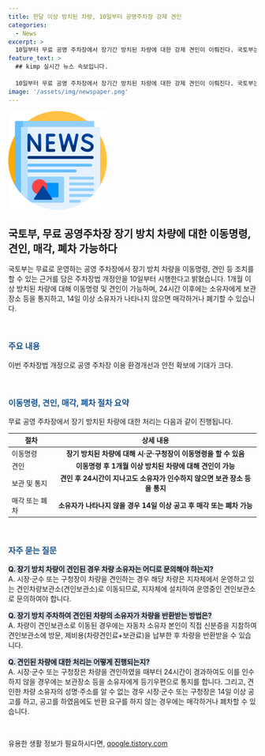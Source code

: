 ```yaml
---
title: 한달 이상 방치된 차량, 10일부터 공영주차장 강제 견인
categories:
  - News
excerpt: >
  10일부터 무료 공영 주차장에서 장기간 방치된 차량에 대한 강제 견인이 이뤄진다. 국토부는 장기 방치 차량을 이동명령하거나 매각할 수 있는 주차장법을 시행한다고 밝혔다. 또한, 차량 소유자가 24시간 이내에 인수하지 않으면 매각 또는 폐기할 수 있으며, 관련 자세한 사항은 국토부로 문의할 수 있다. 이번 정책으로 공영 주차장 이용 환경 개선과 안전 확보에 기여될 것으로 기대된다. (출처: 정책브리핑)
feature_text: >
  ## kimp 실시간 뉴스 속보입니다.

  10일부터 무료 공영 주차장에서 장기간 방치된 차량에 대한 강제 견인이 이뤄진다. 국토부는 장기 방치 차량을 이동명령하거나 매각할 수 있는 주차장법을 시행한다고 밝혔다. 또한, 차량 소유자가 24시간 이내에 인수하지 않으면 매각 또는 폐기할 수 있으며, 관련 자세한 사항은 국토부로 문의할 수 있다. 이번 정책으로 공영 주차장 이용 환경 개선과 안전 확보에 기여될 것으로 기대된다. (출처: 정책브리핑)
image: '/assets/img/newspaper.png'
---
```


<p><img src="/assets/img/newspaper.png" alt="kimplant 속보" /></p>

<h2 data-ke-size="size26">국토부, 무료 공영주차장 장기 방치 차량에 대한 이동명령, 견인, 매각, 폐차 가능하다</h2>

<p>국토부는 무료로 운영하는 공영 주차장에서 장기 방치 차량을 이동명령, 견인 등 조치를 할 수 있는 근거를 담은 주차장법 개정안을 10일부터 시행한다고 밝혔습니다. 1개월 이상 방치된 차량에 대해 이동명령 및 견인이 가능하며, 24시간 이후에는 소유자에게 보관 장소 등을 통지하고, 14일 이상 소유자가 나타나지 않으면 매각하거나 폐기할 수 있습니다.</p>

<p data-ke-size="size16">&nbsp;</p>

<h3><b><span style="color: #1a5490;">주요 내용</span></b></h3>

<p>이번 주차장법 개정으로 공영 주차장 이용 환경개선과 안전 확보에 기대가 크다.</p>

<p data-ke-size="size16">&nbsp;</p>

<h3><b><span style="color: #1a5490;">이동명령, 견인, 매각, 폐차 절차 요약</span></b></h3>

<p>무료 공영 주차장에서 장기 방치된 차량에 대한 처리는 다음과 같이 진행됩니다.</p>

<table>
<thead>
<tr>
<th>절차</th>
<th>상세 내용</th>
</tr>
</thead>
<tbody>
<tr>
<td>이동명령</td>
<td style="text-align: center; height: 17px;"><b>장기 방치된 차량에 대해 시·군·구청장이 이동명령을 할 수 있음</b></td>
</tr>
<tr>
<td>견인</td>
<td style="text-align: center; height: 17px;"><b>이동명령 후 1개월 이상 방치된 차량에 대해 견인이 가능</b></td>
</tr>
<tr>
<td>보관 및 통지</td>
<td style="text-align: center; height: 17px;"><b>견인 후 24시간이 지나고도 소유자가 인수하지 않으면 보관 장소 등을 통지</b></td>
</tr>
<tr>
<td>매각 또는 폐차</td>
<td style="text-align: center; height: 17px;"><b>소유자가 나타나지 않을 경우 14일 이상 공고 후 매각 또는 폐차 가능</b></td>
</tr>
</tbody>
</table>

<p data-ke-size="size16">&nbsp;</p>

<h3><b><span style="color: #1a5490;">자주 묻는 질문</span></b></h3>

<p><b><span style="background-color: #21538527;">Q. 장기 방치 차량이 견인된 경우 차량 소유자는 어디로 문의해야 하는지?</span></b><br>
A. 시장·군수 또는 구청장이 차량을 견인하는 경우 해당 차량은 지자체에서 운영하고 있는 견인차량보관소(견인보관소)로 이동되므로, 지자체에 설치하여 운영중인 견인보관소로 문의하여야 합니다.</p>

<p><b><span style="background-color: #21538527;">Q. 장기 방치 주차하여 견인된 차량의 소유자가 차량을 반환받는 방법은?</span></b><br>
A. 차량이 견인보관소로 이동된 경우에는 자동차 소유자 본인이 직접 신분증을 지참하여 견인보관소에 방문, 제비용(차량견인료+보관료)을 납부한 후 차량을 반환받을 수 있습니다.</p>

<p><b><span style="background-color: #21538527;">Q. 견인된 차량에 대한 처리는 어떻게 진행되는지?</span></b><br>
A. 시장·군수 또는 구청장은 차량을 견인하였을 때부터 24시간이 경과하여도 이를 인수하지 않을 경우에는 보관장소 등을 소유자에게 등기우편으로 통지를 합니다. 그리고, 견인한 차량 소유자의 성명·주소를 알 수 없는 경우 시장·군수 또는 구청장은 14일 이상 공고를 하고, 공고를 하였음에도 반환 요구를 하지 않는 경우에는 매각하거나 폐차할 수 있습니다.</p>

<p data-ke-size="size16">&nbsp;</p>
유용한 생활 정보가 필요하시다면, <a href="https://qoogle.tistory.com" rel="dofollow">qoogle.tistory.com</a>


